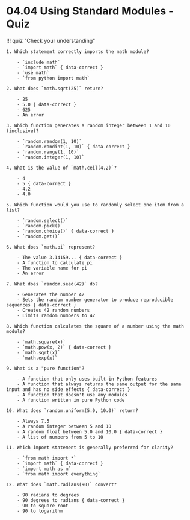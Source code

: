 # 04.04 Using Standard Modules - Quiz

!!! quiz "Check your understanding"

    1. Which statement correctly imports the math module?

        - `include math`
        - `import math` { data-correct }
        - `use math`
        - `from python import math`

    2. What does `math.sqrt(25)` return?

        - 25
        - 5.0 { data-correct }
        - 625
        - An error

    3. Which function generates a random integer between 1 and 10 (inclusive)?

        - `random.random(1, 10)`
        - `random.randint(1, 10)` { data-correct }
        - `random.range(1, 10)`
        - `random.integer(1, 10)`

    4. What is the value of `math.ceil(4.2)`?

        - 4
        - 5 { data-correct }
        - 4.2
        - 4.0

    5. Which function would you use to randomly select one item from a list?

        - `random.select()`
        - `random.pick()`
        - `random.choice()` { data-correct }
        - `random.get()`

    6. What does `math.pi` represent?

        - The value 3.14159... { data-correct }
        - A function to calculate pi
        - The variable name for pi
        - An error

    7. What does `random.seed(42)` do?

        - Generates the number 42
        - Sets the random number generator to produce reproducible sequences { data-correct }
        - Creates 42 random numbers
        - Limits random numbers to 42

    8. Which function calculates the square of a number using the math module?

        - `math.square(x)`
        - `math.pow(x, 2)` { data-correct }
        - `math.sqrt(x)`
        - `math.exp(x)`

    9. What is a "pure function"?

        - A function that only uses built-in Python features
        - A function that always returns the same output for the same input and has no side effects { data-correct }
        - A function that doesn't use any modules
        - A function written in pure Python code

    10. What does `random.uniform(5.0, 10.0)` return?

        - Always 7.5
        - A random integer between 5 and 10
        - A random float between 5.0 and 10.0 { data-correct }
        - A list of numbers from 5 to 10

    11. Which import statement is generally preferred for clarity?

        - `from math import *`
        - `import math` { data-correct }
        - `import math as m`
        - `from math import everything`

    12. What does `math.radians(90)` convert?

        - 90 radians to degrees
        - 90 degrees to radians { data-correct }
        - 90 to square root
        - 90 to logarithm
